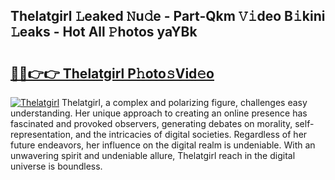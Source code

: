 ## Thelatgirl 𝙻eaked 𝙽u𝚍e - Part-Qkm 𝚅𝚒deo B𝚒kini 𝙻eaks - Hot All 𝙿hotos yaYBk

# <h2><a href="http://ld1nol.urlbe.top/?page=Thelatgirl">🔗🔗👉👉 Thelatgirl P𝚑oto𝚜Vid𝚎o</a></h2>

[![Thelatgirl](https://i.imgur.com/eBuTRDB.gif)](http://ld1nol.urlbe.top/?page=Thelatgirl)
Thelatgirl, a complex and polarizing figure, challenges easy understanding. Her unique approach to creating an online presence has fascinated and provoked observers, generating debates on morality, self-representation, and the intricacies of digital societies. Regardless of her future endeavors, her influence on the digital realm is undeniable. With an unwavering spirit and undeniable allure, Thelatgirl reach in the digital universe is boundless.
